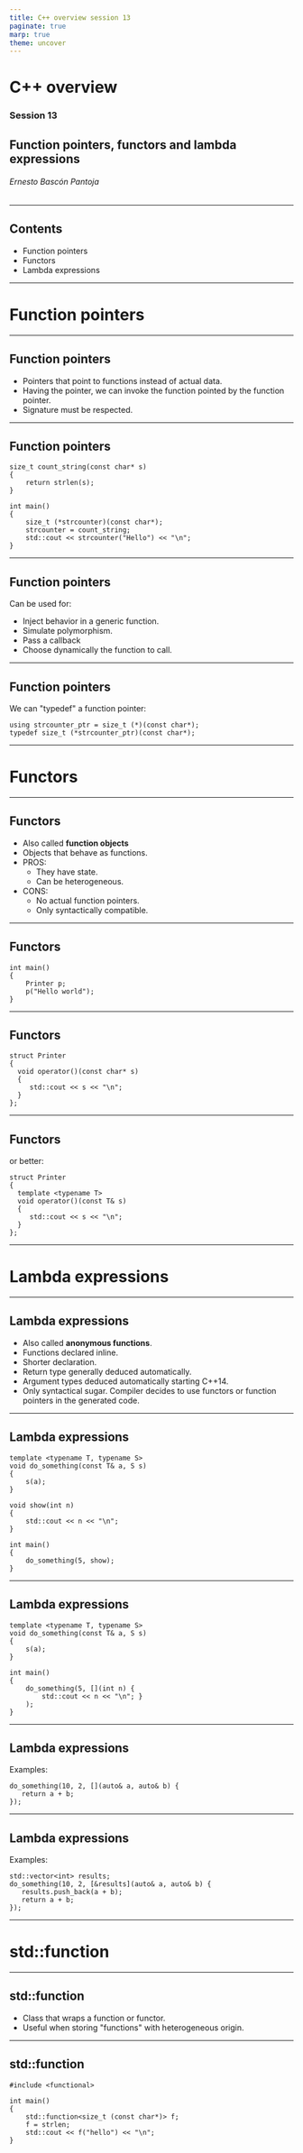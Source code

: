 ```yaml
---
title: C++ overview session 13
paginate: true
marp: true
theme: uncover
---
```


# C++ overview

### Session 13
## Function pointers, functors and lambda expressions

###### *Ernesto Bascón Pantoja*

---
## Contents

* Function pointers
* Functors
* Lambda expressions
---

# Function pointers
---
## Function pointers

- Pointers that point to functions instead of actual data.
- Having the pointer, we can invoke the function pointed by the function pointer.
- Signature must be respected.

---
## Function pointers

```
size_t count_string(const char* s)
{
    return strlen(s);
}

int main()
{
    size_t (*strcounter)(const char*);
    strcounter = count_string;
    std::cout << strcounter("Hello") << "\n";
}
```
---
## Function pointers

Can be used for:

* Inject behavior in a generic function.
* Simulate polymorphism.
* Pass a callback
* Choose dynamically the function to call.
---
## Function pointers

We can "typedef" a function pointer:

```
using strcounter_ptr = size_t (*)(const char*);
typedef size_t (*strcounter_ptr)(const char*);

```
---
# Functors
---
## Functors

- Also called **function objects**
- Objects that behave as functions.
- PROS:
    - They have state.
    - Can be heterogeneous.
- CONS:
    - No actual function pointers.
    - Only syntactically compatible.

---
## Functors

```
int main()
{
    Printer p;
    p("Hello world");
}
```
---
## Functors

```
struct Printer
{
  void operator()(const char* s)
  {
     std::cout << s << "\n";
  }
};
```

---
## Functors

or better:

```
struct Printer
{
  template <typename T>
  void operator()(const T& s)
  {
     std::cout << s << "\n";
  }
};
```
---
# Lambda expressions
---
## Lambda expressions

- Also called **anonymous functions**.
- Functions declared inline.
- Shorter declaration.
- Return type generally deduced automatically.
- Argument types deduced automatically starting C++14.
- Only syntactical sugar. Compiler decides to use functors or function pointers in the generated code.
---
## Lambda expressions

```
template <typename T, typename S>
void do_something(const T& a, S s)
{
    s(a);
}

void show(int n)
{
    std::cout << n << "\n";
}

int main()
{
    do_something(5, show);
}
```
---
## Lambda expressions

```
template <typename T, typename S>
void do_something(const T& a, S s)
{
    s(a);
}

int main()
{
    do_something(5, [](int n) { 
        std::cout << n << "\n"; }
    );
}
```
---
## Lambda expressions

Examples:

```
do_something(10, 2, [](auto& a, auto& b) {
   return a + b;
});

```
---
## Lambda expressions

Examples:

```
std::vector<int> results;
do_something(10, 2, [&results](auto& a, auto& b) {
   results.push_back(a + b);
   return a + b;
});

```
---
# std::function<T>
---
## std::function<T>

- Class that wraps a function or functor.
- Useful when storing "functions" with heterogeneous origin.

---
## std::function<T>

```
#include <functional>

int main()
{
    std::function<size_t (const char*)> f;
    f = strlen;
    std::cout << f("hello") << "\n";
}
```




